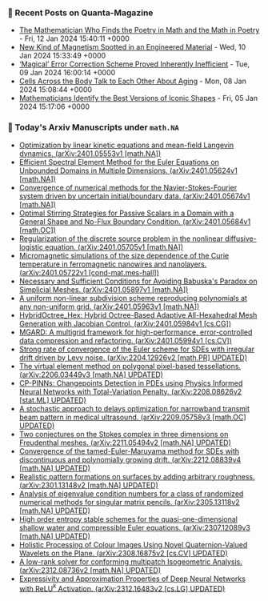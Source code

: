### 📝 Recent Posts on Quanta-Magazine
<!-- quanta starts -->
* <a href="https://www.quantamagazine.org/the-theorist-who-sees-math-in-art-music-and-writing-20240112/">The Mathematician Who Finds the Poetry in Math and the Math in Poetry</a> - Fri, 12 Jan 2024 15:40:11 +0000
* <a href="https://www.quantamagazine.org/new-kind-of-magnetism-spotted-in-an-engineered-material-20240110/">New Kind of Magnetism Spotted in an Engineered Material</a> - Wed, 10 Jan 2024 15:33:49 +0000
* <a href="https://www.quantamagazine.org/magical-error-correction-scheme-proved-inherently-inefficient-20240109/">‘Magical’ Error Correction Scheme Proved Inherently Inefficient</a> - Tue, 09 Jan 2024 16:00:14 +0000
* <a href="https://www.quantamagazine.org/cells-across-the-body-talk-to-each-other-about-aging-20240108/">Cells Across the Body Talk to Each Other About Aging</a> - Mon, 08 Jan 2024 15:08:44 +0000
* <a href="https://www.quantamagazine.org/mathematicians-identify-the-best-versions-of-iconic-shapes-20240105/">Mathematicians Identify the Best Versions of Iconic Shapes</a> - Fri, 05 Jan 2024 15:17:06 +0000
<!-- quanta ends -->
### 📝 Today's Arxiv Manuscripts under ``math.NA``
<!-- arxiv-math-na starts -->
* <a href="http://arxiv.org/abs/2401.05553">Optimization by linear kinetic equations and mean-field Langevin dynamics. (arXiv:2401.05553v1 [math.NA])</a>
* <a href="http://arxiv.org/abs/2401.05624">Efficient Spectral Element Method for the Euler Equations on Unbounded Domains in Multiple Dimensions. (arXiv:2401.05624v1 [math.NA])</a>
* <a href="http://arxiv.org/abs/2401.05674">Convergence of numerical methods for the Navier-Stokes-Fourier system driven by uncertain initial/boundary data. (arXiv:2401.05674v1 [math.NA])</a>
* <a href="http://arxiv.org/abs/2401.05684">Optimal Stirring Strategies for Passive Scalars in a Domain with a General Shape and No-Flux Boundary Condition. (arXiv:2401.05684v1 [math.OC])</a>
* <a href="http://arxiv.org/abs/2401.05705">Regularization of the discrete source problem in the nonlinear diffusive-logistic equation. (arXiv:2401.05705v1 [math.NA])</a>
* <a href="http://arxiv.org/abs/2401.05722">Micromagnetic simulations of the size dependence of the Curie temperature in ferromagnetic nanowires and nanolayers. (arXiv:2401.05722v1 [cond-mat.mes-hall])</a>
* <a href="http://arxiv.org/abs/2401.05897">Necessary and Sufficient Conditions for Avoiding Babuska's Paradox on Simplicial Meshes. (arXiv:2401.05897v1 [math.NA])</a>
* <a href="http://arxiv.org/abs/2401.05963">A uniform non-linear subdivision scheme reproducing polynomials at any non-uniform grid. (arXiv:2401.05963v1 [math.NA])</a>
* <a href="http://arxiv.org/abs/2401.05984">HybridOctree_Hex: Hybrid Octree-Based Adaptive All-Hexahedral Mesh Generation with Jacobian Control. (arXiv:2401.05984v1 [cs.CG])</a>
* <a href="http://arxiv.org/abs/2401.05994">MGARD: A multigrid framework for high-performance, error-controlled data compression and refactoring. (arXiv:2401.05994v1 [cs.CV])</a>
* <a href="http://arxiv.org/abs/2204.12926">Strong rate of convergence of the Euler scheme for SDEs with irregular drift driven by Levy noise. (arXiv:2204.12926v2 [math.PR] UPDATED)</a>
* <a href="http://arxiv.org/abs/2206.03449">The virtual element method on polygonal pixel-based tessellations. (arXiv:2206.03449v3 [math.NA] UPDATED)</a>
* <a href="http://arxiv.org/abs/2208.08626">CP-PINNs: Changepoints Detection in PDEs using Physics Informed Neural Networks with Total-Variation Penalty. (arXiv:2208.08626v2 [stat.ML] UPDATED)</a>
* <a href="http://arxiv.org/abs/2209.05758">A stochastic approach to delays optimization for narrowband transmit beam pattern in medical ultrasound. (arXiv:2209.05758v3 [math.OC] UPDATED)</a>
* <a href="http://arxiv.org/abs/2211.05494">Two conjectures on the Stokes complex in three dimensions on Freudenthal meshes. (arXiv:2211.05494v2 [math.NA] UPDATED)</a>
* <a href="http://arxiv.org/abs/2212.08839">Convergence of the tamed-Euler-Maruyama method for SDEs with discontinuous and polynomially growing drift. (arXiv:2212.08839v4 [math.NA] UPDATED)</a>
* <a href="http://arxiv.org/abs/2301.13148">Realistic pattern formations on surfaces by adding arbitrary roughness. (arXiv:2301.13148v2 [math.NA] UPDATED)</a>
* <a href="http://arxiv.org/abs/2305.13118">Analysis of eigenvalue condition numbers for a class of randomized numerical methods for singular matrix pencils. (arXiv:2305.13118v2 [math.NA] UPDATED)</a>
* <a href="http://arxiv.org/abs/2307.12089">High order entropy stable schemes for the quasi-one-dimensional shallow water and compressible Euler equations. (arXiv:2307.12089v3 [math.NA] UPDATED)</a>
* <a href="http://arxiv.org/abs/2308.16875">Holistic Processing of Colour Images Using Novel Quaternion-Valued Wavelets on the Plane. (arXiv:2308.16875v2 [cs.CV] UPDATED)</a>
* <a href="http://arxiv.org/abs/2312.08736">A low-rank solver for conforming multipatch Isogeometric Analysis. (arXiv:2312.08736v2 [math.NA] UPDATED)</a>
* <a href="http://arxiv.org/abs/2312.16483">Expressivity and Approximation Properties of Deep Neural Networks with ReLU$^k$ Activation. (arXiv:2312.16483v2 [cs.LG] UPDATED)</a>
<!-- arxiv-math-na ends -->
